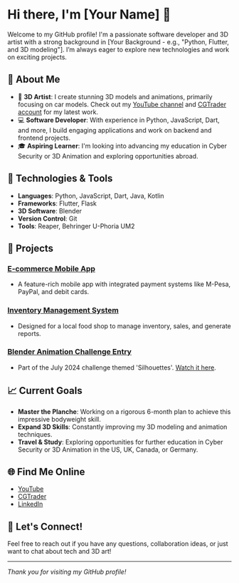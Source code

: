 # Hi there, I'm [Your Name] 👋

Welcome to my GitHub profile! I'm a passionate software developer and 3D artist with a strong background in [Your Background - e.g., "Python, Flutter, and 3D modeling"]. I’m always eager to explore new technologies and work on exciting projects.

## 🚀 About Me

- 🎨 **3D Artist**: I create stunning 3D models and animations, primarily focusing on car models. Check out my [YouTube channel](https://www.youtube.com/channel/UCGKtwMLEKq78zxREVM4S06Q) and [CGTrader account](https://www.cgtrader.com/your-profile) for my latest work.
- 💻 **Software Developer**: With experience in Python, JavaScript, Dart, and more, I build engaging applications and work on backend and frontend projects.
- 🎓 **Aspiring Learner**: I'm looking into advancing my education in Cyber Security or 3D Animation and exploring opportunities abroad.

## 🔧 Technologies & Tools

- **Languages**: Python, JavaScript, Dart, Java, Kotlin
- **Frameworks**: Flutter, Flask
- **3D Software**: Blender
- **Version Control**: Git
- **Tools**: Reaper, Behringer U-Phoria UM2

## 🌟 Projects

### [E-commerce Mobile App](#)
- A feature-rich mobile app with integrated payment systems like M-Pesa, PayPal, and debit cards.

### [Inventory Management System](#)
- Designed for a local food shop to manage inventory, sales, and generate reports.

### [Blender Animation Challenge Entry](#)
- Part of the July 2024 challenge themed 'Silhouettes'. [Watch it here](#).

## 📈 Current Goals

- **Master the Planche**: Working on a rigorous 6-month plan to achieve this impressive bodyweight skill.
- **Expand 3D Skills**: Constantly improving my 3D modeling and animation techniques.
- **Travel & Study**: Exploring opportunities for further education in Cyber Security or 3D Animation in the US, UK, Canada, or Germany.

## 🌐 Find Me Online

- [YouTube](https://www.youtube.com/channel/UCGKtwMLEKq78zxREVM4S06Q)
- [CGTrader](https://www.cgtrader.com/designers/nthapostle)
- [LinkedIn]([https://www.linkedin.com/in/yourprofile](https://www.linkedin.com/in/joseph-shisya-0b664875/))

## 🤝 Let's Connect!

Feel free to reach out if you have any questions, collaboration ideas, or just want to chat about tech and 3D art!

---

*Thank you for visiting my GitHub profile!*


